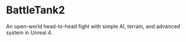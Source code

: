 # BattleTank2
An open-world head-to-head fight with simple AI, terrain, and advanced system in Unreal 4.
